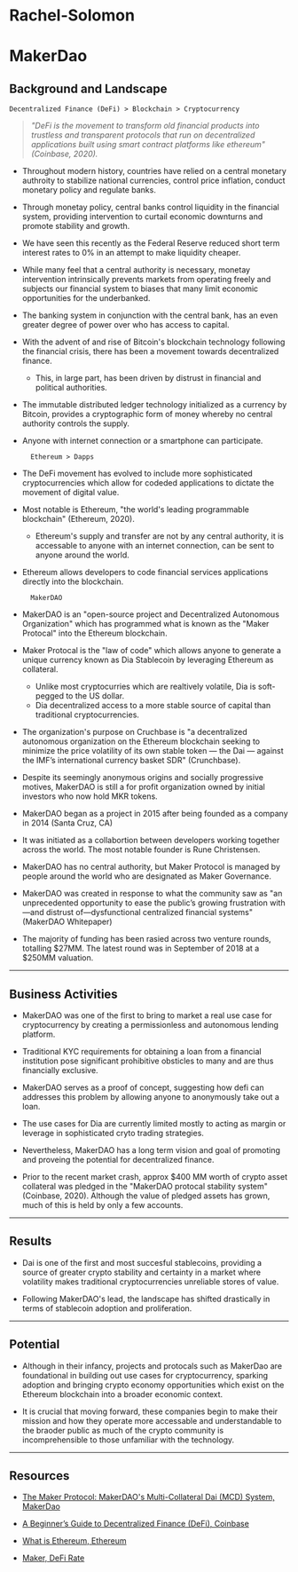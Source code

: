 # Rachel-Solomon

# **MakerDao**

##  Background and Landscape

    Decentralized Finance (DeFi) > Blockchain > Cryptocurrency

> *"DeFi is the movement to transform old financial products into trustless and transparent protocols that run on decentralized applications built using smart contract platforms like ethereum" (Coinbase, 2020).*

- Throughout modern history, countries have relied on a central monetary authroity to stabilize national currencies, control price inflation, conduct monetary policy and regulate banks.

- Through monetay policy, central banks control liquidity in the financial system, providing intervention to curtail economic downturns and promote stability and growth.

- We have seen this recently as the Federal Reserve reduced short term interest rates to 0% in an attempt to make liquidity cheaper. 

- While many feel that a central authority is necessary, monetay intervention intrinsically prevents markets from operating freely and subjects our financial system to biases that many limit economic opportunities for the underbanked.

- The banking system in conjunction with the central bank, has an even greater degree of power over who has access to capital.

- With the advent of and rise of Bitcoin's blockchain technology following the financial crisis, there has been a movement towards decentralized finance.
    - This, in large part, has been driven by distrust in financial and political authorities.

- The immutable distributed ledger technology initialized as a currency by Bitcoin, provides a cryptographic form of money whereby no central authority controls the supply.

- Anyone with internet connection or a smartphone can participate. 
 
        Ethereum > Dapps

 - The DeFi movement has evolved to include more sophisticated cryptocurrencies which allow for codeded applications to dictate the movement of digital value.

- Most notable is Ethereum, "the world's leading programmable blockchain" (Ethereum, 2020).
    - Ethereum's supply and transfer are not by any central authority, it is accessable to anyone with an internet connection, can be sent to anyone around the world.

- Ethereum allows developers to code financial services applications directly into the blockchain.


        MakerDAO

- MakerDAO is an "open-source project and Decentralized Autonomous Organization" which has programmed what is known as the "Maker Protocal" into the Ethereum blockchain. 

- Maker Protocal is the "law of code" which allows anyone to generate a unique currency known as Dia Stablecoin by leveraging Ethereum as collateral.
    - Unlike most cryptocurries which are realtively volatile, Dia is soft-pegged to the US dollar.
    - Dia decentralized access to a more stable source of capital than traditional cryptocurrencies.

- The organization's purpose on Cruchbase is "a decentralized autonomous organization on the Ethereum blockchain seeking to minimize the price volatility of its own stable token — the Dai — against the IMF’s international currency basket SDR" (Crunchbase).

- Despite its seemingly anonymous origins and socially progressive motives, MakerDAO is still a for profit organization owned by initial investors who now hold MKR tokens.

- MakerDAO began as a project in 2015 after being founded as a company in 2014 (Santa Cruz, CA)

- It was initiated as a collabortion between developers working together across the world. The most notable founder is Rune Christensen.

- MakerDAO has no central authority, but Maker Protocol is managed by people around the world who are designated as Maker Governance.

- MakerDAO was created in response to what the community saw as "an unprecedented opportunity to ease the public’s growing frustration with—and distrust of—dysfunctional centralized financial systems" (MakerDAO Whitepaper)

- The majority of funding has been rasied across two venture rounds, totalling $27MM.
The latest round was in September of 2018 at a $250MM valuation.

---

## Business Activities

- MakerDAO was one of the first to bring to market a real use case for cryptocurrency by creating a permissionless and autonomous lending platform.

- Traditional KYC requirements for obtaining a loan from a financial institution pose significant prohibitive obsticles to many and are thus financially exclusive. 

- MakerDAO serves as a proof of concept, suggesting how defi can addresses this problem by allowing anyone to anonymously take out a loan.

- The use cases for Dia are currently limited mostly to acting as margin or leverage in sophisticated cryto trading strategies.

- Nevertheless, MakerDAO has a long term vision and goal of promoting and proveing the potential for decentralized finance. 

- Prior to the recent market crash, approx $400 MM worth of crypto asset collateral was pledged in the "MakerDAO protocal stability system" (Coinbase, 2020). 
Although the value of pledged assets has grown, much of this is held by only a few accounts.

---
## Results

- Dai is one of the first and most succesful stablecoins, providing a source of greater crypto stability and certainty in a market where volatility makes traditional cryptocurrencies unreliable stores of value.

- Following MakerDAO's lead, the landscape has shifted drastically in terms of stablecoin adoption and proliferation.

---

## Potential 

- Although in their infancy, projects and protocals such as MakerDao are foundational in building out use cases for cryptocurrency, sparking adoption and bringing crypto economy opportunities which exist on the Ethereum blockchain into a broader economic context. 

- It is crucial that moving forward, these companies begin to make their mission and how they operate more accessable and understandable to the braoder public as much of the crypto community is incomprehensible to those unfamiliar with the technology. 

---

## Resources 

* [The Maker Protocol: MakerDAO's Multi-Collateral Dai (MCD) System, MakerDao](https://makerdao.com/en/whitepaper#abstract)

* [A Beginner’s Guide to Decentralized Finance (DeFi), Coinbase](https://blog.coinbase.com/a-beginners-guide-to-decentralized-finance-defi-574c68ff43c4)

* [What is Ethereum, Ethereum](https://ethereum.org/what-is-ethereum/)

* [Maker, DeFi Rate](https://defirate.com/maker/)
